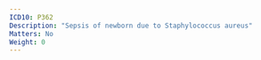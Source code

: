 ```yaml
---
ICD10: P362
Description: "Sepsis of newborn due to Staphylococcus aureus"
Matters: No
Weight: 0
---
```

